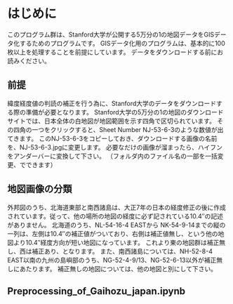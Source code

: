 # はじめに
このプログラム群は、Stanford大学が公開する5万分の1の地図データをGISデータ化するためのプログラムです。
GISデータ化用のプログラムは、基本的に100枚以上を処理することを前提にしています。
データをダウンロードする前にお読みください。

## 前提
緯度経度値の判読の補正を行う為に、Stanford大学のデータをダウンロードする際の準備が必要となります。
Stanford大学の5万分の1の地図のダウンロードサイトでは、日本全体の白地図が地図範囲を示す四角で区切られています。
その四角の一つをクリックすると、Sheet Number	NJ-53-6-3のような数値が出てきます。
このNJ-53-6-3をコピーしておき、ダウンロードする画像の名前を、NJ-53-6-3.jpgに変更します。
必要なだけの画像が溜まったら、ハイフンをアンダーバーに変換して下さい。
（フォルダ内のファイル名の一部を一括変更、でできます）

## 地図画像の分類
外邦図のうち、北海道東部と南西諸島は、大正7年の日本の経度修正の後に作成されています。従って、他の場所の地図の経度に必ず記されている10.4″の記述がありません。
北海道のうち、NL-54-16-4 EASTから	NK-54-9-14までの縦の一列は、左側は10.4″の補正値がついており、右側は補正値無し、という他の地図より10.4″経度方向が短い地図になっています。
これより東の地図群は補正無し、西は補正あり、となります。
また、南西諸島については、NH-52-8-4 EAST以南の九州の島嶼部のうち、NG-52-4-9/13、NG-52-6-13以外が補正無しにあたります。
補正無しの地図については、他の地図と別にして下さい。

## Preprocessing_of_Gaihozu_japan.ipynb
